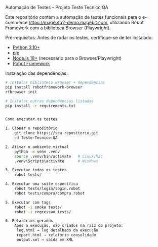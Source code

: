 Automação de Testes – Projeto Teste Tecnico QA

Este repositório contém a automação de testes funcionais para o e-commerce https://magento2-demo.magebit.com, utilizando Robot Framework com a biblioteca Browser (Playwright).

Pré-requisitos:
Antes de rodar os testes, certifique-se de ter instalado:

- [Python 3.10+](https://www.python.org/downloads/)
- [pip](https://pip.pypa.io/en/stable/)
- [Node.js 18+](https://nodejs.org/en/) (necessário para o Browser/Playwright)
- [Robot Framework](https://robotframework.org/)

Instalação das dependências:

```bash
# Instalar biblioteca Browser + dependências
pip install robotframework-browser
rfbrowser init

# Instalar outras dependências listadas
pip install -r requirements.txt


Como executar os testes

1. Clonar o repositório
    git clone https://seu-repositorio.git
    cd Teste-Tecnico-QA

2. Ativar o ambiente virtual
    python -m venv .venv
    source .venv/bin/activate   # Linux/Mac
    .venv\Scripts\activate      # Windows

3. Executar todos os testes
    robot tests/

4. Executar uma suíte específica
    robot tests/login/login.robot
    robot tests/compra/compra.robot

5. Executar com tags
    robot -i smoke tests/
    robot -i regressao tests/

6. Relatórios gerados
    Após a execução, são criados na raiz do projeto:
     log.html → log detalhado da execução
     report.html → relatório consolidado
     output.xml → saída em XML